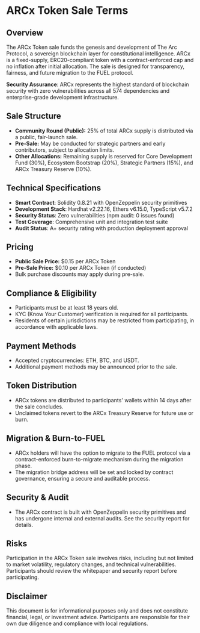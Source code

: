 

# ARCx Token Sale Terms

## Overview

The ARCx Token sale funds the genesis and development of The Arc Protocol, a sovereign blockchain layer for constitutional intelligence. ARCx is a fixed-supply, ERC20-compliant token with a contract-enforced cap and no inflation after initial allocation. The sale is designed for transparency, fairness, and future migration to the FUEL protocol.

**Security Assurance**: ARCx represents the highest standard of blockchain security with zero vulnerabilities across all 574 dependencies and enterprise-grade development infrastructure.

## Sale Structure

- **Community Round (Public):** 25% of total ARCx supply is distributed via a public, fair-launch sale.
- **Pre-Sale:** May be conducted for strategic partners and early contributors, subject to allocation limits.
- **Other Allocations:** Remaining supply is reserved for Core Development Fund (30%), Ecosystem Bootstrap (20%), Strategic Partners (15%), and ARCx Treasury Reserve (10%).

## Technical Specifications

- **Smart Contract**: Solidity 0.8.21 with OpenZeppelin security primitives
- **Development Stack**: Hardhat v2.22.16, Ethers v6.15.0, TypeScript v5.7.2
- **Security Status**: Zero vulnerabilities (npm audit: 0 issues found)
- **Test Coverage**: Comprehensive unit and integration test suite
- **Audit Status**: A+ security rating with production deployment approval

## Pricing

- **Public Sale Price:** $0.15 per ARCx Token
- **Pre-Sale Price:** $0.10 per ARCx Token (if conducted)
- Bulk purchase discounts may apply during pre-sale.

## Compliance & Eligibility

- Participants must be at least 18 years old.
- KYC (Know Your Customer) verification is required for all participants.
- Residents of certain jurisdictions may be restricted from participating, in accordance with applicable laws.

## Payment Methods

- Accepted cryptocurrencies: ETH, BTC, and USDT.
- Additional payment methods may be announced prior to the sale.

## Token Distribution

- ARCx tokens are distributed to participants' wallets within 14 days after the sale concludes.
- Unclaimed tokens revert to the ARCx Treasury Reserve for future use or burn.

## Migration & Burn-to-FUEL

- ARCx holders will have the option to migrate to the FUEL protocol via a contract-enforced burn-to-migrate mechanism during the migration phase.
- The migration bridge address will be set and locked by contract governance, ensuring a secure and auditable process.

## Security & Audit

- The ARCx contract is built with OpenZeppelin security primitives and has undergone internal and external audits. See the security report for details.

## Risks

Participation in the ARCx Token sale involves risks, including but not limited to market volatility, regulatory changes, and technical vulnerabilities. Participants should review the whitepaper and security report before participating.

## Disclaimer

This document is for informational purposes only and does not constitute financial, legal, or investment advice. Participants are responsible for their own due diligence and compliance with local regulations.
